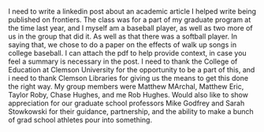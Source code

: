 I need to write a linkedin post about an academic article I helped write being published on frontiers.  The class was for a part of my graduate program at the time last year, and I myself am a baseball player, as well as two more of us in the group that did it.  As well as that there was a softball player.  In saying that, we chose to do a paper on the effects of walk up songs in college baseball.  I can attach the pdf to help provide context, in case you feel a summary is necessary in the post.  I need to thank the College of Education at Clemson University for the opportunity to be a part of this, and i need to thank Clemson Libraries for giving us the means to get this done the right way.  My group members were Matthew MArchal, Matthew Eric, Taylor Roby, Chase Hughes, and me Rob Hughes.  Would also like to show appreciation for our graduate school professors Mike Godfrey and Sarah Stowkowski for their guidance, partnership, and the ability to make a bunch of grad school athletes pour into something.

